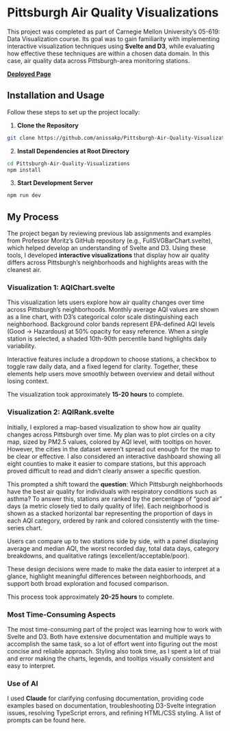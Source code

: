 # Pittsburgh Air Quality Visualizations

This project was completed as part of Carnegie Mellon University’s 05-619: Data Visualization course. Its goal was to gain familiarity with implementing interactive visualization techniques using **Svelte and D3**, while evaluating how effective these techniques are within a chosen data domain. In this case, air quality data across Pittsburgh-area monitoring stations.

[**Deployed Page**](https://anissakp.github.io/Pittsburgh-Air-Quality-Visualizations/)
 

## Installation and Usage
Follow these steps to set up the project locally:

1. **Clone the Repository**
```bash
git clone https://github.com/anissakp/Pittsburgh-Air-Quality-Visualizations.git
```

2. **Install Dependencies at Root Directory**
```bash
cd Pittsburgh-Air-Quality-Visualizations
npm install
```

3. **Start Development Server**
```bash
npm run dev
```

## My Process
The project began by reviewing previous lab assignments and examples from Professor Moritz’s GitHub repository (e.g., FullSVGBarChart.svelte), which helped develop an understanding of Svelte and D3. Using these tools, I developed **interactive visualizations** that display how air quality differs across Pittsburgh’s neighborhoods and highlights areas with the cleanest air.

### Visualization 1: AQIChart.svelte
This visualization lets users explore how air quality changes over time across Pittsburgh’s neighborhoods. Monthly average AQI values are shown as a line chart, with D3’s categorical color scale distinguishing each neighborhood. Background color bands represent EPA-defined AQI levels (Good → Hazardous) at 50% opacity for easy reference. When a single station is selected, a shaded 10th-90th percentile band highlights daily variability.

Interactive features include a dropdown to choose stations, a checkbox to toggle raw daily data, and a fixed legend for clarity. Together, these elements help users move smoothly between overview and detail without losing context.

The visualization took approximately **15-20 hours** to complete. 

### Visualization 2: AQIRank.svelte
Initially, I explored a map-based visualization to show how air quality changes across Pittsburgh over time. My plan was to plot circles on a city map, sized by PM2.5 values, colored by AQI level, with tooltips on hover. However, the cities in the dataset weren’t spread out enough for the map to be clear or effective. I also considered an interactive dashboard showing all eight counties to make it easier to compare stations, but this approach proved difficult to read and didn’t clearly answer a specific question.

This prompted a shift toward the **question**: Which Pittsburgh neighborhoods have the best air quality for individuals with respiratory conditions such as asthma? To answer this, stations are ranked by the percentage of “good air” days (a metric closely tied to daily quality of life). Each neighborhood is shown as a stacked horizontal bar representing the proportion of days in each AQI category, ordered by rank and colored consistently with the time-series chart.

Users can compare up to two stations side by side, with a panel displaying average and median AQI, the worst recorded day, total data days, category breakdowns, and qualitative ratings (excellent/acceptable/poor).

These design decisions were made to make the data easier to interpret at a glance, highlight meaningful differences between neighborhoods, and support both broad exploration and focused comparison.

This process took approximately **20-25 hours** to complete.

### Most Time-Consuming Aspects
The most time-consuming part of the project was learning how to work with Svelte and D3. Both have extensive documentation and multiple ways to accomplish the same task, so a lot of effort went into figuring out the most concise and reliable approach. Styling also took time, as I spent a lot of trial and error making the charts, legends, and tooltips visually consistent and easy to interpret.

### Use of AI
I used **Claude** for clarifying confusing documentation, providing code examples based on documentation, troubleshooting D3-Svelte integration issues, resolving TypeScript errors, and refining HTML/CSS styling. A list of prompts can be found here. 
